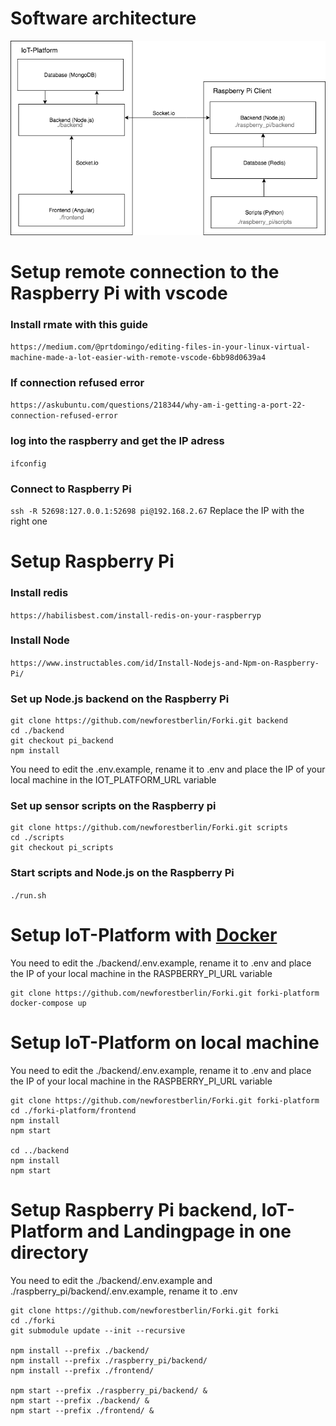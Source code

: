 # Software architecture
![architecture](https://raw.githubusercontent.com/newforestberlin/Forki/develope/architecture.png)

# Setup remote connection to the Raspberry Pi with vscode
### Install rmate with this guide
`https://medium.com/@prtdomingo/editing-files-in-your-linux-virtual-machine-made-a-lot-easier-with-remote-vscode-6bb98d0639a4`

### If connection refused error
`https://askubuntu.com/questions/218344/why-am-i-getting-a-port-22-connection-refused-error`

### log into the raspberry and get the IP adress
`ifconfig`

### Connect to Raspberry Pi
`ssh -R 52698:127.0.0.1:52698 pi@192.168.2.67`
Replace the IP with the right one

# Setup Raspberry Pi
### Install redis
`https://habilisbest.com/install-redis-on-your-raspberryp`

### Install Node
`https://www.instructables.com/id/Install-Nodejs-and-Npm-on-Raspberry-Pi/`

### Set up Node.js backend on the Raspberry Pi
```
git clone https://github.com/newforestberlin/Forki.git backend
cd ./backend
git checkout pi_backend
npm install
```

You need to edit the .env.example, rename it to .env and place the IP of your local machine in the IOT_PLATFORM_URL variable

### Set up sensor scripts on the Raspberry pi
```
git clone https://github.com/newforestberlin/Forki.git scripts 
cd ./scripts 
git checkout pi_scripts
```
### Start scripts and Node.js on the Raspberry Pi
`./run.sh`

# Setup IoT-Platform with [Docker](https://hub.docker.com/editions/community/docker-ce-desktop-mac)

You need to edit the ./backend/.env.example, rename it to .env and place the IP of your local machine in the RASPBERRY_PI_URL variable

```
git clone https://github.com/newforestberlin/Forki.git forki-platform
docker-compose up
```

# Setup IoT-Platform on local machine

You need to edit the ./backend/.env.example, rename it to .env and place the IP of your local machine in the RASPBERRY_PI_URL variable

```
git clone https://github.com/newforestberlin/Forki.git forki-platform 
cd ./forki-platform/frontend
npm install
npm start

cd ../backend
npm install
npm start
```

# Setup Raspberry Pi backend, IoT-Platform and Landingpage in one directory

You need to edit the ./backend/.env.example and ./raspberry_pi/backend/.env.example, rename it to .env

```
git clone https://github.com/newforestberlin/Forki.git forki
cd ./forki
git submodule update --init --recursive

npm install --prefix ./backend/
npm install --prefix ./raspberry_pi/backend/
npm install --prefix ./frontend/

npm start --prefix ./raspberry_pi/backend/ &
npm start --prefix ./backend/ &
npm start --prefix ./frontend/ &
```
